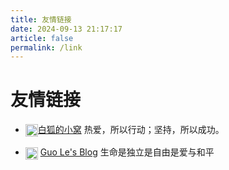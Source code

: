 ```yaml
---
title: 友情链接
date: 2024-09-13 21:17:17
article: false  
permalink: /link 
---
```


# 友情链接


- <img src="https://www.arcticfox.top/avatar.jpg" width="20" style="vertical-align: middle;"/>[白狐的小窝](https://www.arcticfox.top/)    热爱，所以行动；坚持，所以成功。

- <img src="https://blog.guole.fun/img/gl.jpg" width="20" style="vertical-align: middle;"/> [Guo Le's Blog](https://blog.guole.fun/)   生命是独立是自由是爱与和平